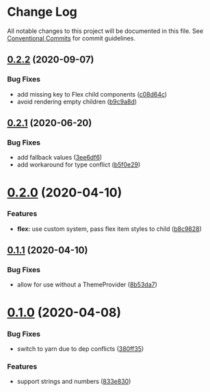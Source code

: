 # Change Log

All notable changes to this project will be documented in this file.
See [Conventional Commits](https://conventionalcommits.org) for commit guidelines.

## [0.2.2](https://github.com/joe-bell/raam/compare/v0.2.1...v0.2.2) (2020-09-07)

### Bug Fixes

- add missing key to Flex child components ([c08d64c](https://github.com/joe-bell/raam/commit/c08d64ccb81da5bd9714dbc401be667c8be2bc06))
- avoid rendering empty children ([b9c9a8d](https://github.com/joe-bell/raam/commit/b9c9a8d6b217733a142a1942afabb38c526c9732))

## [0.2.1](https://github.com/joe-bell/raam/compare/v0.2.0...v0.2.1) (2020-06-20)

### Bug Fixes

- add fallback values ([3ee6df6](https://github.com/joe-bell/raam/commit/3ee6df600ec724ee0a6f64ede95305491b5981d6))
- add workaround for type conflict ([b5f0e29](https://github.com/joe-bell/raam/commit/b5f0e29da1814abb9ba4d401b00c706ba95b3506))

# [0.2.0](https://github.com/joe-bell/raam/compare/v0.1.1...v0.2.0) (2020-04-10)

### Features

- **flex:** use custom system, pass flex item styles to child ([b8c9828](https://github.com/joe-bell/raam/commit/b8c9828be13890a6400c8af18799a4e69df5a31e))

## [0.1.1](https://github.com/joe-bell/raam/compare/v0.1.0...v0.1.1) (2020-04-10)

### Bug Fixes

- allow for use without a ThemeProvider ([8b53da7](https://github.com/joe-bell/raam/commit/8b53da75cc3336b7e4131b5374938adce03a1afb))

# [0.1.0](https://github.com/joe-bell/raam/compare/v0.0.7...v0.1.0) (2020-04-08)

### Bug Fixes

- switch to yarn due to dep conflicts ([380ff35](https://github.com/joe-bell/raam/commit/380ff35c1d079510f2194b99051136da1ed1e564))

### Features

- support strings and numbers ([833e830](https://github.com/joe-bell/raam/commit/833e8309e757616569b9dca97fdb1e8789aee4fc))
